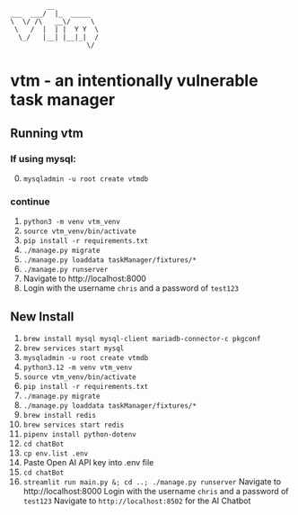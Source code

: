 ```
         __           
___  ___/  |_  _____  
\  \/ /\   __\/     \ 
 \   /  |  | |  Y Y  \
  \_/   |__| |__|_|  /
                   \/                            
```
vtm - an intentionally vulnerable task manager
===

Running vtm
----
### If using mysql:
0. ```mysqladmin -u root create vtmdb```

### continue
1. ```python3 -m venv vtm_venv```
2. ```source vtm_venv/bin/activate```
3. ```pip install -r requirements.txt```
4. ```./manage.py migrate```
5. ```./manage.py loaddata taskManager/fixtures/*```
6. ```./manage.py runserver```
7. Navigate to http://localhost:8000
9. Login with the username `chris` and a password of `test123`


## New Install 

 1. `brew install mysql mysql-client mariadb-connector-c pkgconf`
 2. `brew services start mysql`
 3. `mysqladmin -u root create vtmdb`
 4. `python3.12 -m venv vtm_venv`
 5. `source vtm_venv/bin/activate`
 6. `pip install -r requirements.txt`
 7. `./manage.py migrate`
 8. `./manage.py loaddata taskManager/fixtures/*`
 9. `brew install redis`
 10. `brew services start redis`
 11. `pipenv install python-dotenv`
 12. `cd chatBot`
 13. `cp env.list .env`
 14. Paste Open AI API key into .env file
 15. `cd chatBot`
 16. `streamlit run main.py &; cd ..; ./manage.py runserver` 
 Navigate to http://localhost:8000
 Login with the username `chris` and a password of `test123`
 Navigate to `http://localhost:8502` for the AI Chatbot
